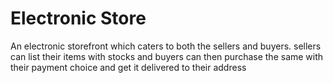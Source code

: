 # Electronic Store
An electronic storefront which caters to both the sellers and buyers. sellers can list their items with stocks and buyers can then purchase the same with their payment choice and get it delivered to their address
